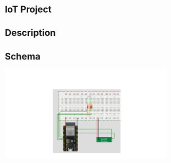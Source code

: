 # IoT Project

# Description

# Schema

<img src="https://github.com/JohnnyProg/IoT-project/blob/main/esp32_schema.png" />

